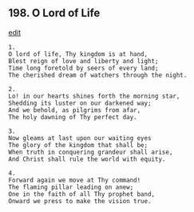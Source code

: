 
## 198.  O Lord of Life
[edit](https://docs.google.com/document/d/180RXAe3ew_2YaBHS7GqJBNBXT1fZ5rDJ/edit?mode=html)




    1.
    O lord of life, Thy kingdom is at hand, 
    Blest reign of love and liberty and light; 
    Time long foretold by seers of every land; 
    The cherished dream of watchers through the night. 

    2.
    Lo! in our hearts shines forth the morning star, 
    Shedding its luster on our darkened way; 
    And we behold, as pilgrims from afar, 
    The holy dawning of Thy perfect day. 

    3.
    Now gleams at last upon our waiting eyes 
    The glory of the kingdom that shall be; 
    When truth in conquering grandeur shall arise, 
    And Christ shall rule the world with equity. 

    4.
    Forward again we move at Thy command! 
    The flaming pillar leading on anew; 
    One in the faith of all Thy prophet band, 
    Onward we press to make the vision true.
